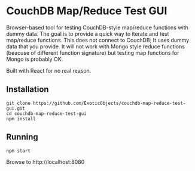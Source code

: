 # CouchDB Map/Reduce Test GUI

Browser-based tool for testing CouchDB-style map/reduce functions with dummy data. The goal is to provide a quick way to iterate and test map/reduce functions. This does not connect to CouchDB; It uses dummy data that you provide. It will not work with Mongo style reduce functions (beacuse of different function signature) but testing map functions for Mongo is probably OK. 

Built with React for no real reason.

## Installation
```
git clone https://github.com/ExoticObjects/couchdb-map-reduce-test-gui.git
cd couchdb-map-reduce-test-gui
npm install
```

## Running
```
npm start
```
Browse to http://localhost:8080
